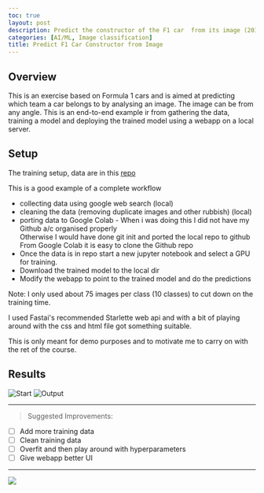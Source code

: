 ```yaml
---
toc: true
layout: post
description: Predict the constructor of the F1 car  from its image (2017-2020 season)
categories: [AI/ML, Image classification]
title: Predict F1 Car Constructor from Image
---
```


## Overview  

This is an exercise based on Formula 1 cars and is  aimed at predicting which team a car belongs to by analysing an image. The image can be from any angle. This is an end-to-end example ir from gathering the data, training a model and deploying the trained model using a webapp on a local server.

## Setup  

The training setup, data are in this [repo](https://github.com/onpointai/f1cars-detector)

This is a good example of a complete workflow
  - collecting data using google web search (local) 
  - cleaning the data (removing duplicate images and other rubbish) (local) 
  - porting data to Google Colab - When i was doing this I did not have my Github a/c organised properly  
  Otherwise I would have done git init and ported the local repo to github  
  From Google Colab it is easy to clone the Github repo 
  - Once the data is in repo start a new jupyter notebook and select a GPU for training.  
  - Download the trained model to the local dir  
  - Modify the webapp to point to the trained model and do the predictions
  
Note: I only used about 75 images per class (10 classes) to cut down on the training time.

I used Fastai's recommended Starlette web api and with a bit of playing around with the css and html file got something suitable.

This is only meant for demo purposes and to motivate me to carry on with the ret of the course.

## Results  

![]({{"/"|relative_url}}/images/f1carpred-fp-1.png "Start")
![]({{"/"|relative_url}}/images/f1carpred-fp-3.png "Output")

---

 > Suggested Improvements:
 - [ ] Add more training data
 - [ ] Clean training data 
 - [ ] Overfit and then play around with hyperparameters
 - [ ] Give webapp better UI
 
---

![]({{"/"|relative_url}}/images/onpointai_logo.gif)

